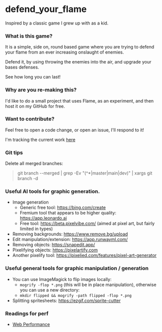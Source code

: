 # defend_your_flame

Inspired by a classic game I grew up with as a kid.

### What is this game?
It is a simple, side on, round based game where you are trying to defend your flame from an ever increasing onslaught of enemies.

Defend it, by using throwing the enemies into the air, and upgrade your bases defenses.

See how long you can last!

### Why are you re-making this?
I'd like to do a small project that uses Flame, as an experiment, and then host it on my GitHub for free.

### Want to contribute?
Feel free to open a code change, or open an issue, I'll respond to it!

I'm tracking the current work [here](https://github.com/users/anleac/projects/9/views/1)

### Git tips

Delete all merged branches:
> git branch --merged | grep -Ev "(^\*|master|main|dev)" | xargs git branch -d

### Useful AI tools for graphic generation.
- Image generation
    - Generic free tool: https://bing.com/create
    - Fremium tool that appears to be higher quality: https://app.leonardo.ai
    - Free tool: https://beta.pixelvibe.com/ (aimed at pixel art, but fairly limited in types)
- Removing backgrounds: https://www.remove.bg/upload
- Edit manipulation/extension: https://app.runwayml.com/
- Removing objects: https://snapedit.app/
- Pixelifying objects: https://pixelartify.com
- Another pixelify tool: https://pixelied.com/features/pixel-art-generator

### Useful general tools for graphic manipulation / generation
- You can use ImageMagick to flip images locally:
    - `mogrify -flop *.png` (this will be in place manipulation), otherwise you can use a new directory:
    - `mkdir flipped && mogrify -path flipped -flop *.png`
- Splitting spritesheets: https://ezgif.com/sprite-cutter

### Readings for perf
- [Web Performance](https://medium.com/flutter/best-practices-for-optimizing-flutter-web-loading-speed-7cc0df14ce5c)